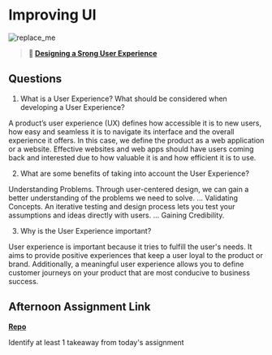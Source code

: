 # Improving UI

![replace_me](https://codeworks.blob.core.windows.net/public/assets/img/illustrations/placeholder.svg)

> **📖 [Designing a Srong User Experience](https://codeworksacademy.com/fs-student-guide/resources/wk7/03-Creating-Good-UX)**

## Questions

1. What is a User Experience? What should be considered when developing a User Experience?

A product’s user experience (UX) defines how accessible it is to new users, how easy and seamless it is to navigate its interface and the overall experience it offers. In this case, we define the product as a web application or a website. Effective websites and web apps should have users coming back and interested due to how valuable it is and how efficient it is to use.

2. What are some benefits of taking into account the User Experience?

Understanding Problems. Through user-centered design, we can gain a better understanding of the problems we need to solve. ...
Validating Concepts. An iterative testing and design process lets you test your assumptions and ideas directly with users. ...
Gaining Credibility.

3. Why is the User Experience important?

User experience is important because it tries to fulfill the user's needs. It aims to provide positive experiences that keep a user loyal to the product or brand. Additionally, a meaningful user experience allows you to define customer journeys on your product that are most conducive to business success.

## Afternoon Assignment Link

**[Repo](https://github.com/Miles-Collins/<ASSIGNMENT_REPO>)**

Identify at least 1 takeaway from today's assignment
